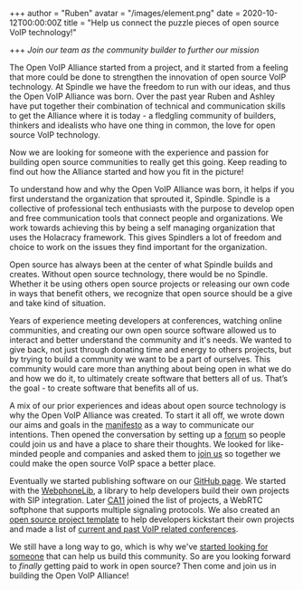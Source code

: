 +++
author = "Ruben"
avatar = "/images/element.png"
date = 2020-10-12T00:00:00Z
title = "Help us connect the puzzle pieces of open source VoIP technology!"

+++
_Join our team as the community builder to further our mission_

The Open VoIP Alliance started from a project, and it started from a feeling that more could be done to strengthen the innovation of open source VoIP technology. At Spindle we have the freedom to run with our ideas, and thus the Open VoIP Alliance was born. Over the past year Ruben and Ashley have put together their combination of technical and communication skills to get the Alliance where it is today - a fledgling community of builders, thinkers and idealists who have one thing in common, the love for open source VoIP technology.   
  
Now we are looking for someone with the experience and passion for building open source communities to really get this going. Keep reading to find out how the Alliance started and how you fit in the picture!

To understand how and why the Open VoIP Alliance was born, it helps if you first understand the organization that sprouted it, Spindle. Spindle is a collective of professional tech enthusiasts with the purpose to develop open and free communication tools that connect people and organizations. We work towards achieving this by being a self managing organization that uses the Holacracy framework. This gives Spindlers a lot of freedom and choice to work on the issues they find important for the organization.

Open source has always been at the center of what Spindle builds and creates. Without open source technology, there would be no Spindle. Whether it be using others open source projects or releasing our own code in ways that benefit others, we recognize that open source should be a give and take kind of situation.

Years of experience meeting developers at conferences, watching online communities, and creating our own open source software allowed us to interact and better understand the community and it's needs. We wanted to give back, not just through donating time and energy to others projects, but by trying to build a community we want to be a part of ourselves. This community would care more than anything about being open in what we do and how we do it, to ultimately create software that betters all of us. That’s the goal - to create software that benefits all of us.

A mix of our prior experiences and ideas about open source technology is why the Open VoIP Alliance was created. To start it all off, we wrote down our aims and goals in the [manifesto](https://openvoipalliance.org/) as a way to communicate our intentions. Then opened the conversation by setting up a [forum](https://discourse.openvoipalliance.org/) so people could join us and have a place to share their thoughts. We looked for like-minded people and companies and asked them to [join us](https://openvoipalliance.org/members/) so together we could make the open source VoIP space a better place.

Eventually we started publishing software on our [GitHub page](https://github.com/open-voip-alliance/). We started with the [WebphoneLib](https://github.com/open-voip-alliance/WebphoneLib/), a library to help developers build their own projects with SIP integration. Later [CA11](https://github.com/open-voip-alliance/ca11) joined the list of projects, a WebRTC softphone that supports multiple signaling protocols. We also created an [open source project template](https://github.com/open-voip-alliance/opensource-template) to help developers kickstart their own projects and made a list of [current and past VoIP related conferences](https://github.com/open-voip-alliance/voip-events).

We still have a long way to go, which is why we've [started looking for someone](https://jobs.wearespindle.com/open-source-community-builder) that can help us build this community. So are you looking forward to _finally_ getting paid to work in open source? Then come and join us in building the Open VoIP Alliance!